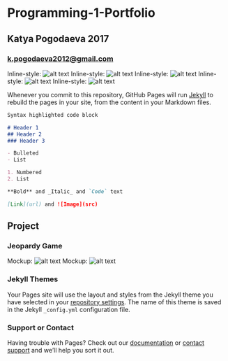 # Programming-1-Portfolio
## Katya Pogodaeva 2017
### k.pogodaeva2012@gmail.com

Inline-style: 
![alt text](https://ekaterinapogodaeva.github.io/Programmin-1-Portfolio/images/calc.png "Logo Title Text 1")
Inline-style: 
![alt text](https://ekaterinapogodaeva.github.io/Programmin-1-Portfolio/images/temp.png "Logo Title Text 1")
Inline-style: 
![alt text](https://ekaterinapogodaeva.github.io/Programmin-1-Portfolio/images/planet.png "Logo Title Text 1")
Inline-style: 
![alt text](https://ekaterinapogodaeva.github.io/Programmin-1-Portfolio/images/screensave.png "Logo Title Text 1")
Inline-style: 
![alt text](https://ekaterinapogodaeva.github.io/Programmin-1-Portfolio/images/cars.png "Logo Title Text 1")



Whenever you commit to this repository, GitHub Pages will run [Jekyll](https://jekyllrb.com/) to rebuild the pages in your site, from the content in your Markdown files.



```markdown
Syntax highlighted code block

# Header 1
## Header 2
### Header 3

- Bulleted
- List

1. Numbered
2. List

**Bold** and _Italic_ and `Code` text

[Link](url) and ![Image](src)
```
## Project
### Jeopardy Game

Mockup: 
![alt text](https://ekaterinapogodaeva.github.io/Programmin-1-Portfolio/images/mockup1.png "Logo Title Text 1")
Mockup: 
![alt text](https://ekaterinapogodaeva.github.io/Programmin-1-Portfolio/images/mockup2.png "Logo Title Text 1")

### Jekyll Themes

Your Pages site will use the layout and styles from the Jekyll theme you have selected in your [repository settings](https://github.com/EkaterinaPogodaeva/Programmin-1-Portfolio/settings). The name of this theme is saved in the Jekyll `_config.yml` configuration file.

### Support or Contact

Having trouble with Pages? Check out our [documentation](https://help.github.com/categories/github-pages-basics/) or [contact support](https://github.com/contact) and we’ll help you sort it out.
